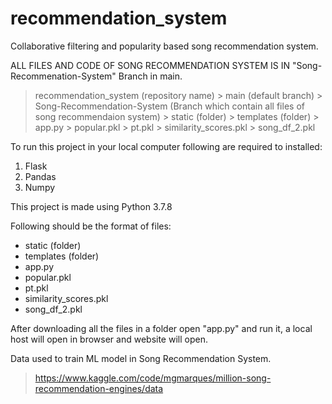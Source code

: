 # recommendation_system
Collaborative filtering and popularity based song recommendation system.

ALL FILES AND CODE OF SONG RECOMMENDATION SYSTEM IS IN "Song-Recommenation-System" Branch in main.
> recommendation_system (repository name)
    > main (default branch)
    > Song-Recommendation-System (Branch which contain all files of song recommendaion system)
        > static (folder)
        > templates (folder)
        > app.py 
        > popular.pkl
        > pt.pkl
        > similarity_scores.pkl
        > song_df_2.pkl

To run this project in your local computer following are required to installed:
1. Flask
2. Pandas
3. Numpy

This project is made using Python 3.7.8

Following should be the format of files:
- static (folder)
- templates (folder)
- app.py 
- popular.pkl
- pt.pkl
- similarity_scores.pkl
- song_df_2.pkl


After downloading all the files in a folder open "app.py" and run it, a local host will open in browser and website will open.

Data used to train ML model in Song Recommendation System.
> https://www.kaggle.com/code/mgmarques/million-song-recommendation-engines/data


